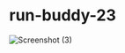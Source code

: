 # run-buddy-23

![Screenshot (3)](https://user-images.githubusercontent.com/12145520/222631201-56ca6a84-e485-4ad7-90cc-630a3c6c6099.png)
